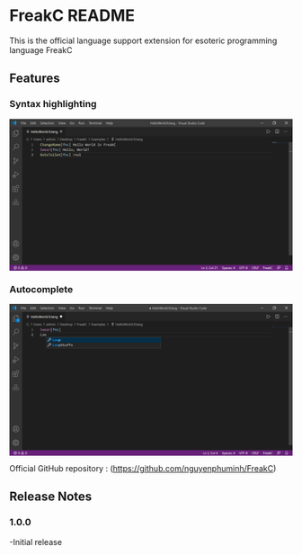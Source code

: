 # FreakC README

This is the official language support extension for esoteric programming language FreakC

## Features

### Syntax highlighting
<img align="center" src="Ex1.png">

### Autocomplete
<img align="center" src="Ex2.png">

Official GitHub repository : (https://github.com/nguyenphuminh/FreakC)

## Release Notes

### 1.0.0

-Initial release
